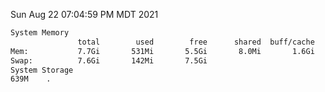 Sun Aug 22 07:04:59 PM MDT 2021
```bash
System Memory
               total        used        free      shared  buff/cache   available
Mem:           7.7Gi       531Mi       5.5Gi       8.0Mi       1.6Gi       6.8Gi
Swap:          7.6Gi       142Mi       7.5Gi
System Storage
639M	.
```
